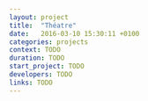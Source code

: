```yaml
---
layout: project
title:  "Théatre"
date:   2016-03-10 15:30:11 +0100
categories: projects
context: TODO
duration: TODO
start_project: TODO
developers: TODO
links: TODO
---
```

